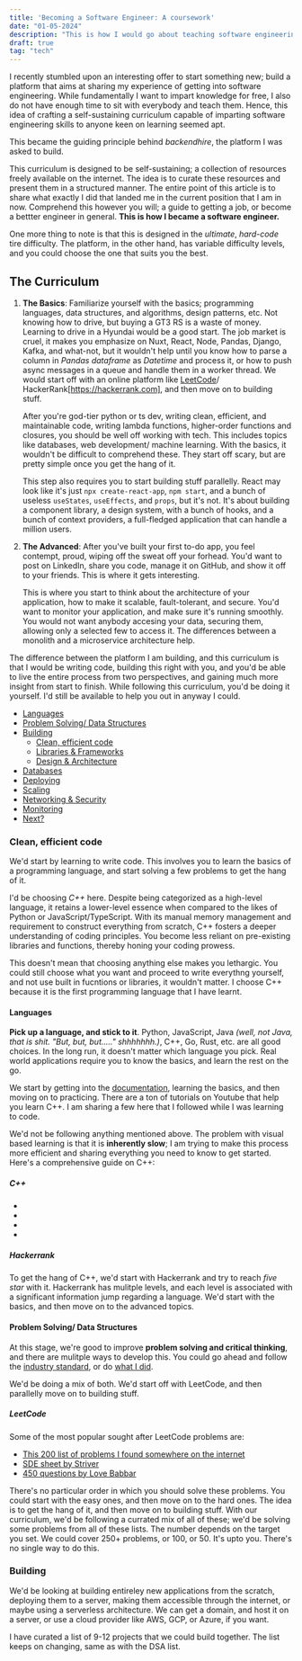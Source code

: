 ```yaml
---
title: 'Becoming a Software Engineer: A coursework'
date: "01-05-2024"
description: "This is how I would go about teaching software engineering, if I were to teach it."
draft: true
tag: "tech"
---
```


I recently stumbled upon an interesting offer to start something new; build a platform that aims at sharing my experience of getting into software engineering. While fundamentally I want to impart knowledge for free, I also do not have enough time to sit with everybody and teach them. Hence, this idea of crafting a self-sustaining curriculum capable of imparting software engineering skills to anyone keen on learning seemed apt.

This became the guiding principle behind *backendhire*, the platform I was asked to build.

This curriculum is designed to be self-sustaining; a collection of resources freely available on the internet. The idea is to curate these resources and present them in a structured manner. The entire point of this article is to share what exactly I did that landed me in the current position that I am in now. Comprehend this however you will; a guide to getting a job, or become a bettter engineer in general. **This is how I became a software engineer.**

One more thing to note is that this is designed in the *ultimate*, *hard-code* tire difficulty. The platform, in the other hand, has variable difficulty levels, and you could choose the one that suits you the best. 

## The Curriculum

1. **The Basics**: Familiarize yourself with the basics; programming languages, data structures, and algorithms, design patterns, etc. Not knowing how to drive, but buying a GT3 RS is a waste of money. Learning to drive in a Hyundai would be a good start. The job market is cruel, it makes you emphasize on Nuxt, React, Node, Pandas, Django, Kafka, and what-not, but it wouldn't help until you know how to parse a column in *Pandas dataframe* as *Datetime* and process it, or how to push async messages in a queue and handle them in a worker thread. We would start off with an online platform like [LeetCode](https://leetcode.com)/ HackerRank[https://hackerrank.com], and then move on to building stuff.

	After you're god-tier python or ts dev, writing clean, efficient, and maintainable code, writing lambda functions, higher-order functions and closures, you should be well off working with tech. This includes topics like databases, web development/ machine learning. With the basics, it wouldn't be difficult to comprehend these. They start off scary, but are pretty simple once you get the hang of it.

	This step also requires you to start building stuff parallelly. React may look like it's just `npx create-react-app`, `npm start`, and a bunch of useless `useStates`, `useEffects`, and `props`, but it's not. It's about building a component library, a design system, with a bunch of hooks, and a bunch of context providers, a full-fledged application that can handle a million users.

2. **The Advanced**: After you've built your first to-do app, you feel contempt, proud, wiping off the sweat off your forhead. You'd want to post on LinkedIn, share you code, manage it on GitHub, and show it off to your friends. This is where it gets interesting.

	This is where you start to think about the architecture of your application, how to make it scalable, fault-tolerant, and secure. You'd want to monitor your application, and make sure it's running smoothly. You would not want anybody accesing your data, securing them, allowing only a selected few to access it. The differences between a monolith and a microservice architecture help.

The difference between the platform I am building, and this curriculum is that I would be writing code, building this right with you, and you'd be able to live the entire process from two perspectives, and gaining much more insight from start to finish. While following this curriculum, you'd be doing it yourself. I'd still be available to help you out in anyway I could.

- [Languages](#languages)
- [Problem Solving/ Data Structures](#problem-solving-data-structures)
- [Building](#building)
	- [Clean, efficient code](#clean-code)
	- [Libraries & Frameworks](#libraries-frameworks)
	- [Design & Architecture](#design-architecture)
- [Databases](#databases)
- [Deploying](#deploying)
- [Scaling](#scaling)
- [Networking & Security](#networking)
- [Monitoring](#monitoring)
- [Next?](#next)

### Clean, efficient code

We'd start by learning to write code. This involves you to learn the basics of a programming language, and start solving a few problems to get the hang of it.

I'd be choosing *C++* here. Despite being categorized as a high-level language, it retains a lower-level essence when compared to the likes of Python or JavaScript/TypeScript. With its manual memory management and requirement to construct everything from scratch, C++ fosters a deeper understanding of coding principles. You become less reliant on pre-existing libraries and functions, thereby honing your coding prowess.

This doesn't mean that choosing anything else makes you lethargic. You could still choose what you want and proceed to write everythng yourself, and not use built in fucntions or libraries, it wouldn't matter. I choose C++ because it is the first programming language that I have learnt.

#### Languages

**Pick up a language, and stick to it**. Python, JavaScript, Java *(well, not Java, that is shit. "But, but, but....." shhhhhhh.)*, C++, Go, Rust, etc. are all good choices. In the long run, it doesn't matter which language you pick. Real world applications require you to know the basics, and learn the rest on the go.

We start by getting into the [documentation](https://devdocs.io/cpp/), learning the basics, and then moving on to practicing. There are a ton of tutorials on Youtube that help you learn C++. I am sharing a few here that I followed while I was learning to code.

We'd not be following anything mentioned above. The problem with visual based learning is that it is **inherently slow**; I am trying to make this process more efficient and sharing everything you need to know to get started. Here's a comprehensive guide on C++:

##### C++

- 
- 
- 
-


##### Hackerrank

To get the hang of C++, we'd start with Hackerrank and try to reach *five star* with it. Hackerrank has mulitple levels, and each level is associated with a significant information jump regarding a language. We'd start with the basics, and then move on to the advanced topics.
 
#### Problem Solving/ Data Structures

At this stage, we're good to improve **problem solving and critical thinking**, and there are mulitple ways to develop this. You could go ahead and follow the [industry standard](https://leetcode.com), or do [what I did](https://github.com/fuzzymx).

We'd be doing a mix of both. We'd start off with LeetCode, and then parallelly move on to building stuff.

##### LeetCode

Some of the most popular sought after LeetCode problems are:

- [This 200 list of problems I found somewhere on the internet]()
- [SDE sheet by Striver]()
- [450 questions by Love Babbar]()

There's no particular order in which you should solve these problems. You could start with the easy ones, and then move on to the hard ones. The idea is to get the hang of it, and then move on to building stuff. With our curriculum, we'd be following a currated mix of all of these; we'd be solving some problems from all of these lists. The number depends on the target you set. We could cover 250+ problems, or 100, or 50. It's upto you. There's no single way to do this.

### Building

We'd be looking at building entireley new applications from the scratch, deploying them to a server, making them accessible through the internet, or maybe using a serverless architecture. We can get a domain, and host it on a server, or use a cloud provider like AWS, GCP, or Azure, if you want.

I have curated a list of 9-12 projects that we could build together. The list keeps on changing, same as with the DSA list.